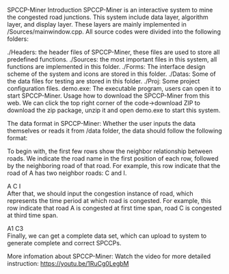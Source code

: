 
SPCCP-Miner
Introduction
SPCCP-Miner is an interactive system to mine the congested road junctions. This system include data layer, algorithm layer, and display layer. These layers are mainly implemented in /Sources/mainwindow.cpp. All source codes were divided into the following folders:

./Headers: the header files of SPCCP-Miner, these files are used to store all predefined functions.
./Sources: the most important files in this system, all functions are implemented in this folder.
./Forms: The interface design scheme of the system and icons are stored in this folder.
./Datas: Some of the data files for testing are stored in this folder.
./Proj: Some project configuration files.
demo.exe: The executable program, users can open it to start SPCCP-Miner.
Usage
how to download the SPCCP-Miner from this web.
We can click the top right corner of the code->download ZIP to download the zip package, unzip it and open demo.exe to start this system.

The data format in SPCCP-Miner:
Whether the user inputs the data themselves or reads it from /data folder, the data should follow the following format:

To begin with, the first few rows show the neighbor relationship between roads. We indicate the road name in the first position of each row, followed by the neighboring road of that road. For example, this row indicate that the road of A has two neighbor roads: C and I.

A C I    
After that, we should input the congestion instance of road, which represents the time period at which road is congested. For example, this row indicate that road A is congested at first time span, road C is congested at third time span.

A1 C3   
Finally, we can get a complete data set, which can upload to system to generate complete and correct SPCCPs.

More infomation about SPCCP-Miner:
Watch the video for more detailed instruction: https://youtu.be/1RuCg0LegbM

